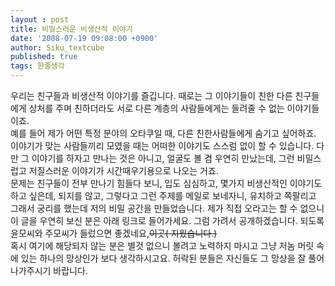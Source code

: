 ```yaml
---
layout : post
title: 비밀스러운 비생산적 이야기
date: '2008-07-19 09:08:00 +0900'
author: Siku_textcube
published: true
tags: 한줄생각
---
```

우리는 친구들과 비생산적 이야기를 즐깁니다. 때로는 그 이야기들이 친한 다른 친구들에게 상처를 주며 친하더라도 서로 다른 계층의 사람들에게는 들려줄 수 없는 이야기들이죠.<br />예를 들어 제가 어떤 특정 분야의 오타쿠일 때, 다른 친한사람들에게 숨기고 싶어하죠. 이야기가 맞는 사람들끼리 모였을 때는 어떠한 이야기도 스스럼 없이 할 수 있습니다. 다만 그 이야기를 하자고 만나는 것은 아니고, 얼굴도 볼 겸 우연히 만났는데, 그런 비밀스럽고 저질스러운 이야기가 시간때우기용으로 나오는 거죠.<br />문제는 친구들이 전부 만나기 힘들다 보니, 입도 심심하고, 몇가지 비생산적인 이야기도 하고 싶은데, 되지를 않고, 그렇다고 그런 주제를 메일로 보네자니, 유치하고 쪽팔리고 그래서 궁리를 했는데 저의 비밀 공간을 만들었습니다. 제가 직접 오라고는 할 수 없으니 이 글을 우연히 보신 분은 아래 링크로 들어가세요. 그럼 가려서 공개하겠습니다. 되도록 윤모씨와 주모씨가 들렀으면 좋겠네요,<strike>이곳( 지웠습니다.)</strike><br />혹시 여기에 해당되지 않는 분은 별것 없으니 볼려고 노력하지 마시고 그냥 저놈 머릿 속에 있는 하나의 망상인가 보다 생각하시고요. 허락된 분들은 자신들도 그 망상을 잘 풀어나가주시기 바랍니다.

